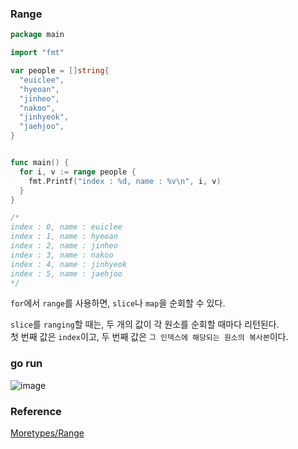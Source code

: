 ### Range
```go
package main

import "fmt"

var people = []string{
  "euiclee",
  "hyeoan",
  "jinheo",
  "nakoo",
  "jinhyeok",
  "jaehjoo",
}


func main() {
  for i, v := range people {
    fmt.Printf("index : %d, name : %v\n", i, v)
  }
}

/*
index : 0, name : euiclee
index : 1, name : hyeoan
index : 2, name : jinheo
index : 3, name : nakoo
index : 4, name : jinhyeok
index : 5, name : jaehjoo
*/
```
`for`에서 `range`를 사용하면, `slice`나 `map`을 순회할 수 있다.<br>

`slice`를 `ranging`할 때는, 두 개의 값이 각 원소를 순회할 때마다 리턴된다.<br>
첫 번째 값은 `index`이고, 두 번째 값은 `그 인덱스에 해당되는 원소의 복사본`이다.<br>

### go run
![image](https://github.com/user-attachments/assets/60853d20-a510-4133-becf-752cbd387430)


### Reference
[Moretypes/Range](https://go.dev/tour/moretypes/16)<br>
